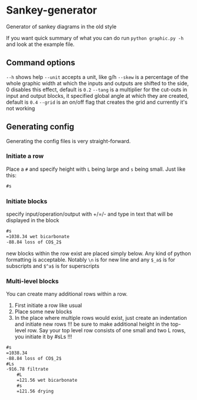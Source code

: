 # Sankey-generator

Generator of sankey diagrams in the old style

If you want quick summary of what you can do run `python graphic.py -h` and look at the example file.

## Command options

`--h` shows help
`--unit` accepts a unit, like g/h
`--skew` is a percentage of the whole graphic width at which the inputs and outputs are shifted to the side, 0 disables this effect, default is `0.2`
`--tang` is a multiplier for the cut-outs in input and output blocks, it specified global angle at which they are created, default is `0.4`
`--grid` is an on/off flag that creates the grid and currently it's not working

## Generating config

Generating the config files is very straight-forward.

### Initiate a row

Place a `#` and specify height with `L` being large and `s` being small. Just like this:

```txt
#s
```

### Initiate blocks

specify input/operation/output with +/=/- and type in text that will be displayed in the block

```txt
#s
=1038.34 wet bicarbonate
-88.84 loss of CO$_2$
```

new blocks within the row exist are placed simply below. Any kind of python formatting is acceptable.
Notably `\n` is for new line and any `$_a$` is for subscripts and `$^a$` is for superscripts

### Multi-level blocks

You can create many additional rows within a row.

1. First initiate a row like usual
2. Place some new blocks
3. In the place where multiple rows would exist, just create an indentation and initiate new rows
!!! be sure to make additional height in the top-level row. Say your top level row consists of one small and two L rows, you initiate it by #sLs !!!

```txt
#s
=1038.34
-88.84 loss of CO$_2$
#Ls
-916.78 filtrate
    #L
    =121.56 wet bicarbonate
    #s
    =121.56 drying
```

